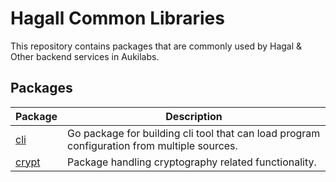 # Hagall Common Libraries

This repository contains packages that are commonly used by Hagal & Other backend services in Aukilabs.

## Packages

| Package            | Description                                                           |
| ------------------ | --------------------------------------------------------------------- |
| [cli](cli)         | Go package for building cli tool that can load program configuration from multiple sources. |
| [crypt](crypt)     | Package handling cryptography related functionality. |